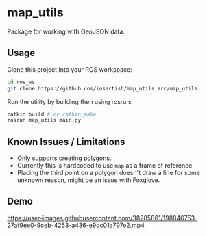 # map_utils

Package for working with GeoJSON data.

## Usage

Clone this project into your ROS workspace:

```bash
cd ros_ws
git clone https://github.com/insertish/map_utils src/map_utils
```

Run the utility by building then using rosrun:

```bash
catkin build # or catkin_make
rosrun map_utils main.py
```

## Known Issues / Limitations

- Only supports creating polygons.
- Currently this is hardcoded to use `map` as a frame of reference.
- Placing the third point on a polygon doesn't draw a line for some unknown reason, might be an issue with Foxglove.

## Demo

https://user-images.githubusercontent.com/38285861/198846753-27af9ee0-9ceb-4253-a436-e9dc01a797e2.mp4
